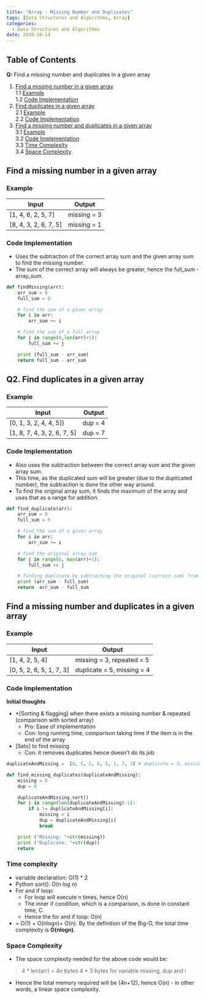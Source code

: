 ```yaml
---
title: "Array - Missing Number and Duplicates"
tags: [Data Structures and Algorithms, Array]
categories:
  - Data Structures and Algorithms
date: 2020-10-14
---
```




## Table of Contents
**Q:** Find a missing number and duplicates in a given array
1. [Find a missing number in a given array](#find-a-missing-number-in-a-given-array)  
 1.1 [Example](#example)     
 1.2 [Code Implementation](#code-implementation)  
2. [Find duplicates in a given array](#find-duplicates-in-a-given-array)  
  2.1 [Example](#example)     
  2.2 [Code Implementation](#code-implementation)
3. [Find a missing number and duplicates in a given array](#find-a-missing-number-and-duplicates-in-a-given-array)  
  3.1 [Example](#example)      
  3.2 [Code Implementation](#code-implementation)     
  3.3 [Time Complexity](#time-complexity)  
  3.4 [Space Complexity](#space-complexity)  


## Find a missing number in a given array
### Example

| Input | Output |
|-------|--------|
| [1, 4, 6, 2, 5, 7] | missing = 3 |
| [8, 4, 3, 2, 6, 7, 5] | missing = 1 |


### Code Implementation
- Uses the subtraction of the correct array sum and the given array sum to find the missing number.
- The sum of the correct array will always be greater, hence the full_sum - array_sum.

```python
def findMissing(arr):
    arr_sum = 0
    full_sum = 0

    # find the sum of a given array
    for i in arr:
        arr_sum += i

    # find the sum of a full array
    for j in range(0,len(arr)+1):
        full_sum += j

    print (full_sum - arr_sum)
    return full_sum - arr_sum
```



## Q2. Find duplicates in a given array
### Example

| Input | Output |
|-------|--------|
| [0, 1, 3, 2, 4, 4, 5]) | dup = 4 |
| [1, 8, 7, 4, 3, 2, 6, 7, 5] | dup = 7 |


### Code Implementation
- Also uses the subtraction between the correct array sum and the given array sum.
- This time, as the duplicated sum will be greater (due to the duplicated number), the subtraction is done the other way around.
- To find the original array sum, it finds the maximum of the array and uses that as a range for addition.

```python
def find_duplicate(arr):
    arr_sum = 0
    full_sum = 0

    # find the sum of a given array
    for i in arr:
        arr_sum += i

    # find the original array sum
    for j in range(0, max(arr)+1):
        full_sum += j

    # finding duplicate by subtracting the original (correct sum) from duplicated sum
    print (arr_sum - full_sum)
    return  arr_sum - full_sum
```




## Find a missing number and duplicates in a given array

### Example

| Input | Output |
|-------|--------|
| [1, 4, 2, 5, 4] |  missing = 3, repeated = 5 |
| [0, 5, 2, 6, 5, 1, 7, 3] | duplicate = 5, missing = 4 |


### Code Implementation
**Initial thoughts**
- *[Sorting & flagging] when there exists a missing number & repeated (comparison with sorted array)
  - Pro: Ease of implementation
  - Con: long running time, comparison taking time if the item is in the end of the array
- [Sets] to find missing
  - Con: it removes duplicates hence doesn't do its job


```python
duplicateAndMissing =  [0, 5, 2, 6, 5, 1, 7, 3] # duplicate = 5, missing = 4

def find_missing_duplicates(duplicateAndMissing):
    missing = 0
    dup = 0

    duplicateAndMissing.sort()
    for i in range(len(duplicateAndMissing)-1):
        if i != duplicateAndMissing[i]:
            missing = i
            dup = duplicateAndMissing[i]
            break

    print ("Missing: "+str(missing))
    print ("Duplicate: "+str(dup))
    return
```
### Time complexity
- variable declaration: O(1) * 2
- Python sort(): O(n log n)
- For and if loop:
  - For loop will execute n times, hence O(n)
  - The inner if condition, which is a comparison, is done in constant time, C.
  - Hence the for and if loop: O(n)
- = O(1) + O(nlogn)+ O(n). By the definition of the Big-O, the total time complexity is **O(nlogn)**.



### Space Complexity
- The space complexity needed for the above code would be:
> 4 * len(arr) = 4n bytes
> 4 * 3 bytes for variable missing, dup and i

- Hence the total memory required will be (4n+12), hence O(n) - in other words, a linear space complexity.
